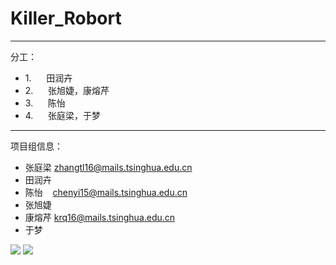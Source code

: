 # Killer_Robort
----------

分工：


* 1.      田润卉
* 2.      张旭婕，康熔芹
* 3.      陈怡
* 4.      张庭梁，于梦

----------
项目组信息：

- 张庭梁   zhangtl16@mails.tsinghua.edu.cn
- 田润卉
- 陈怡    chenyi15@mails.tsinghua.edu.cn
- 张旭婕
- 康熔芹   krq16@mails.tsinghua.edu.cn
- 于梦

![](https://github.com/TingliangZhang/Killer_Robort/blob/master/thu-whole-logo.png)
![](https://github.com/TingliangZhang/Killer_Robort/blob/master/skyworks_logo.jpg)
